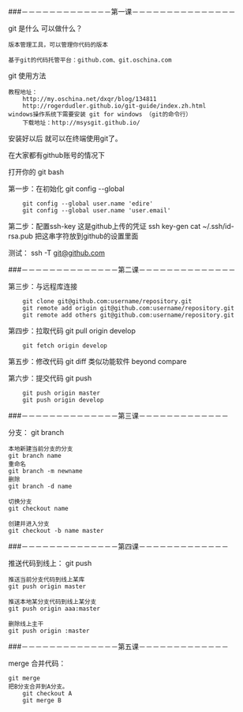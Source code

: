 
###－－－－－－－－－－－－－第一课－－－－－－－－－－－－－－－

git 是什么 可以做什么？

	版本管理工具，可以管理你代码的版本

	基于git的代码托管平台：github.com、git.oschina.com

git 使用方法

	教程地址：
		http://my.oschina.net/dxqr/blog/134811
		http://rogerdudler.github.io/git-guide/index.zh.html
	windows操作系统下需要安装 git for windows （git的命令行）
		下载地址：http://msysgit.github.io/

安装好以后 就可以在终端使用git了。

在大家都有github账号的情况下

打开你的 git bash

第一步：在初始化
		git config --global
		
		git config --global user.name 'edire'
		git config --global user.name 'user.email'

第二步：配置ssh-key 这是github上传的凭证
		ssh key-gen
		cat ~/.ssh/id-rsa.pub
		把这串字符放到github的设置里面

测试： ssh -T git@github.com

###－－－－－－－－－－－－－－第二课－－－－－－－－－－－－－－

第三步：与远程库连接

		git clone git@github.com:username/repository.git
		git remote add origin git@github.com:username/repository.git
		git remote add others git@github.com:username/repository.git

第四步：拉取代码
		git pull origin develop

		git fetch origin develop

第五步：修改代码
		git diff 
		类似功能软件 beyond compare

第六步：提交代码
		git push

		git push origin master
		git push origin develop

###－－－－－－－－－－－－－－第三课－－－－－－－－－－－－－

分支：
	git branch

	本地新建当前分支的分支
	git branch name
	重命名
	git branch -m newname
	删除
	git branch -d name

	切换分支
	git checkout name

	创建并进入分支
	git checkout -b name master


###－－－－－－－－－－－－－－第四课－－－－－－－－－－－－－

推送代码到线上：
	git push

	推送当前分支代码到线上某库
	git push origin master

	推送本地某分支代码到线上某分支
	git push origin aaa:master

	删除线上主干
	git push origin :master

###－－－－－－－－－－－－－－第五课－－－－－－－－－－－－－

merge 合并代码：
	
	git merge 
 	把B分支合并到A分支。
		git checkout A
		git merge B
